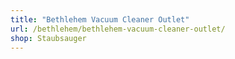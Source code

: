 ```yaml
---
title: "Bethlehem Vacuum Cleaner Outlet"
url: /bethlehem/bethlehem-vacuum-cleaner-outlet/
shop: Staubsauger
---
```

